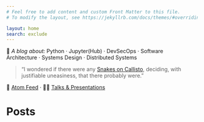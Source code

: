 ```yaml
---
# Feel free to add content and custom Front Matter to this file.
# To modify the layout, see https://jekyllrb.com/docs/themes/#overriding-theme-defaults

layout: home
search: exclude
---
```


📝 *A blog about:* Python · Jupyter(Hub) · DevSecOps · Software Architecture · Systems Design · Distributed Systems

> “I wondered if there were any [Snakes on Callisto](https://www.goodreads.com/book/show/3880793-lankar-of-callisto), deciding, with justifiable uneasiness, that there probably were.”

🔔 [Atom Feed](https://jhermann.github.io/blog/feed.xml)
· 👨‍🏫 [Talks & Presentations](https://jhermann.github.io/blog/how-to/know-how/2020/02/22/talks+presentations.html)


# Posts
